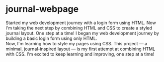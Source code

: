 # journal-webpage
Started my web development journey with a login form using HTML. Now I'm taking the next step by combining HTML and CSS to create a styled journal layout. One step at a time!
I began my web development journey by building a basic login form using only HTML.
<br>
Now, I'm learning how to style my pages using CSS.
This project — a minimal, journal-inspired layout — is my first attempt at combining HTML with CSS.
I'm excited to keep learning and improving, one step at a time!
